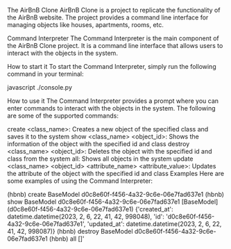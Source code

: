 The AirBnB Clone
AirBnB Clone is a project to replicate the functionality of the AirBnB website. The project provides a command line interface for managing objects like houses, apartments, rooms, etc.

Command Interpreter
The Command Interpreter is the main component of the AirBnB Clone project. It is a command line interface that allows users to interact with the objects in the system.

How to start it
To start the Command Interpreter, simply run the following command in your terminal:

javascript
./console.py

How to use it
The Command Interpreter provides a prompt where you can enter commands to interact with the objects in the system. The following are some of the supported commands:

create <class_name>: Creates a new object of the specified class and saves it to the system
show <class_name> <object_id>: Shows the information of the object with the specified id and class
destroy <class_name> <object_id>: Deletes the object with the specified id and class from the system
all: Shows all objects in the system
update <class_name> <object_id> <attribute_name> <attribute_value>: Updates the attribute of the object with the specified id and class
Examples
Here are some examples of using the Command Interpreter:

(hbnb) create BaseModel
d0c8e60f-f456-4a32-9c6e-06e7fad637e1
(hbnb) show BaseModel d0c8e60f-f456-4a32-9c6e-06e7fad637e1
[BaseModel] (d0c8e60f-f456-4a32-9c6e-06e7fad637e1) {'created_at': datetime.datetime(2023, 2, 6, 22, 41, 42, 998048), 'id': 'd0c8e60f-f456-4a32-9c6e-06e7fad637e1', 'updated_at': datetime.datetime(2023, 2, 6, 22, 41, 42, 998087)}
(hbnb) destroy BaseModel d0c8e60f-f456-4a32-9c6e-06e7fad637e1
(hbnb) all
[]'
